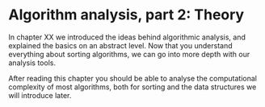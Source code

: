 
# Algorithm analysis, part 2: Theory

In chapter XX we introduced the ideas behind algorithmic analysis, and explained the basics on an abstract level.
Now that you understand everything about sorting algorithms, we can go into more depth with our analysis tools.

After reading this chapter you should be able to analyse the computational complexity of most algorithms, both for sorting and the data structures we will introduce later.

